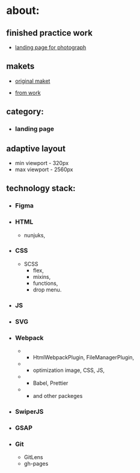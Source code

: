 # about:

## finished practice work

- [landing page for photograph](https://axi0man.github.io/SITE/)

## makets

- [original maket](<https://www.figma.com/https://www.figma.com/file/YDIRkpoWNkCgmHWcTJAq7v/MELANISH?type=design&node-id=1-2&mode=design&t=W0stFVcGdHeApIG4-0>)

- [from work](https://www.figma.com/file/1elifx3EJRJg9tjxpjyoBs/fotograff?type=design&node-id=0-1&mode=design&t=m1eZjaFHiRjtayln-0)

## category:

- ### landing page

## adaptive layout

- min viewport - 320px
- max viewport - 2560px

## technology stack:

- ### Figma
- ### HTML
  - nunjuks,
- ### CSS
  - SCSS
    - flex,
    - mixins,
    - functions,
    - drop menu.
- ### JS
- ### SVG
- ### Webpack
  - - HtmlWebpackPlugin, FileManagerPlugin,
  - - optimization image, CSS, JS,
  - - Babel, Prettier
  - - and other packeges
- ### SwiperJS
- ### GSAP
- ### Git
  - GitLens
  - gh-pages

